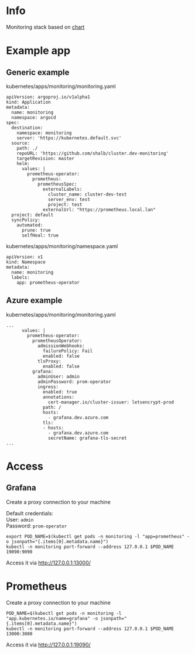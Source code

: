 # Info

Monitoring stack based on [chart](https://github.com/helm/charts/tree/master/stable/prometheus-operator)

# Example app

## Generic example

kubernetes/apps/monitoring/monitoring.yaml

```
apiVersion: argoproj.io/v1alpha1
kind: Application
metadata:
  name: monitoring
  namespace: argocd
spec:
  destination:
    namespace: monitoring
    server: 'https://kubernetes.default.svc'
  source:
    path: ./
    repoURL: 'https://github.com/shalb/cluster.dev-monitoring'
    targetRevision: master
    helm:
      values: |
        prometheus-operator:
          prometheus:
            prometheusSpec:
              externalLabels:
                cluster_name: cluster-dev-test
                server_env: test
                project: test
              externalUrl: "https://prometheus.local.lan"
  project: default
  syncPolicy:
    automated:
      prune: true
      selfHeal: true
```

kubernetes/apps/monitoring/namespace.yaml

```
apiVersion: v1
kind: Namespace
metadata:
  name: monitoring
  labels:
    app: prometheus-operator
```

## Azure example

kubernetes/apps/monitoring/monitoring.yaml

```
...
      values: |
        prometheus-operator:
          prometheusOperator:
            admissionWebhooks:
              failurePolicy: Fail
              enabled: false
            tlsProxy:
              enabled: false
          grafana:
            adminUser: admin
            adminPassword: prom-operator
            ingress:
              enabled: true
              annotations:
                cert-manager.io/cluster-issuer: letsencrypt-prod
              path: /
              hosts:
                - grafana.dev.azure.com
              tls:
              - hosts:
                - grafana.dev.azure.com
                secretName: grafana-tls-secret
...
```

# Access

## Grafana

Create a proxy connection to your machine

Default credentials:  
User: `admin`  
Password: `prom-operator`


```
export POD_NAME=$(kubectl get pods -n monitoring -l "app=prometheus" -o jsonpath="{.items[0].metadata.name}")
kubectl -n monitoring port-forward --address 127.0.0.1 $POD_NAME 19090:9090
```

Access it via http://127.0.0.1:13000/

# Prometheus

Create a proxy connection to your machine

```
POD_NAME=$(kubectl get pods -n monitoring -l "app.kubernetes.io/name=grafana" -o jsonpath="{.items[0].metadata.name}")
kubectl -n monitoring port-forward --address 127.0.0.1 $POD_NAME 13000:3000
```

Access it via http://127.0.0.1:19090/

